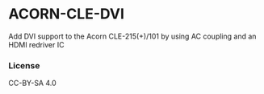 # ACORN-CLE-DVI

Add DVI support to the Acorn CLE-215(+)/101 by using AC coupling and an HDMI redriver IC

### License

CC-BY-SA 4.0
